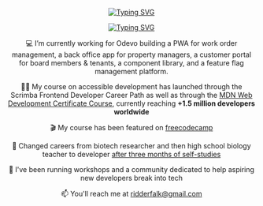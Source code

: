 <div align="center">

[![Typing SVG](https://readme-typing-svg.demolab.com?font=Nunito+Sans&weight=300&size=40&duration=2000&pause=600&color=000000&center=true&repeat=false&width=435&height=60&lines=Fredrik+Ridderfalk)](https://git.io/typing-svg)

[![Typing SVG](https://readme-typing-svg.demolab.com?font=Nunito+Sans&weight=300&size=24&duration=2000&pause=600&color=000000&center=true&random=true&width=435&height=60&lines=Frontend+Developer+👾;Programming+Teacher+🧑‍🏫;Accessibility+Consultant+🦾;Food+Geek+🌮;Baker+🥯;Hobbyist+Hairdresser+💈;Writer+✒️;Cat+Dad+🐈;Former+World+No+1+TFT+player+🕹️;Researcher+🥼;High+School+Teacher+🌱)](https://git.io/typing-svg)

💻 I’m currently working for Odevo building a PWA for work order management, a back office app for property managers, a customer portal for board members & tenants, a component library, and a feature flag management platform.

🧑‍🏫 My course on accessible development has launched through the Scrimba Frontend Developer Career Path as well as through the [MDN Web Development Certificate Course](https://developer.mozilla.org/en-US/curriculum/core/accessibility/), currently reaching **+1.5 million developers worldwide**

🎬 My course has been featured on [freecodecamp](https://youtu.be/e2nkq3h1P68?si=UW_NQr-N8YwV_9tm)

🚀 Changed careers from biotech researcher and then high school biology teacher to developer [after three months of self-studies](https://podcast.scrimba.com/46)

💜 I've been running workshops and a community dedicated to help aspiring new developers break into tech

📫 You'll reach me at ridderfalk@gmail.com
